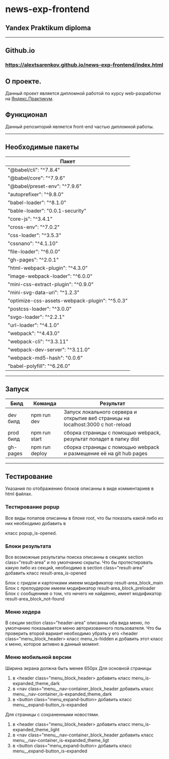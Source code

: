 # news-exp-frontend
## Yandex Praktikum diploma
-----
## Github.io
### https://alextsarenkov.github.io/news-exp-frontend/index.html
## О проекте. 
Данный проект является дипломной работой по курсу web-разработки на [Яндекс.Практикум](https://praktikum.yandex.ru/).
## Функционал
Данный репозиторий является front-end частью дипломной работы.

-----
## Необходимые пакеты
Пакет|
---|
"@babel/cli": "^7.8.4"|
"@babel/core": "^7.9.6"|
"@babel/preset-env": "^7.9.6"|
"autoprefixer": "^9.8.0"|
"babel-loader": "^8.1.0"|
"bable-loader": "0.0.1-security"|
"core-js": "^3.4.1"|
"cross-env": "^7.0.2"|
"css-loader": "^3.5.3"|
"cssnano": "^4.1.10"|
"file-loader": "^6.0.0"|
"gh-pages": "^2.0.1"|
"html-webpack-plugin": "^4.3.0"|
"image-webpack-loader": "^6.0.0"|
"mini-css-extract-plugin": "^0.9.0"|
"mini-svg-data-uri": "^1.2.3"|
"optimize-css-assets-webpack-plugin": "^5.0.3"|
"postcss-loader": "^3.0.0"|
"svgo-loader": "^2.2.1"|
"url-loader": "^4.1.0"|
"webpack": "^4.43.0"|
"webpack-cli": "^3.3.11"|
"webpack-dev-server": "^3.11.0"|
"webpack-md5-hash": "0.0.6"|
 "babel-polyfill": "^6.26.0"|
-----

## Запуск
Билд | Команда | Результат
--- | --- | ---
dev билд| npm run dev | Запуск локального сервера и открытие веб страницы на localhost:3000 с hot-reload
prod билд | npm run start | сборка страницы с помощью webpack, результат попадет в папку dist
gh-pages | npm run deploy | сборка страницы с помощью webpack и размещение её на git hub pages
-----

## Тестирование
Указания по отображению блоков описанны в виде комментариев в html файлах.

### Тестирование popup
Все виды попапов описанны в блоке root, что бы показать какой либо из них необходимо добавить в <div class="popup"> класс popup_is-opened.

### Блоки результата
Все возможные результаты поиска описанны в секциях section class="result-area" и по умолчанию скрыты.
Что бы протестировать какую либо из секций, необходимо в section class="result-area" добавить класс result-area_is-opened
  
Блок с гридом и карточками имеем модификатор result-area_block_main
Блок с прелоудером имеем модификатор result-area_block_preloader
Блок с сообщениме о том, что ничего не найденно, имеет модификатор result-area_block_not-found
  
### Меню хедера
В секции section class="header-area" описанны оба вида меню, по умолчанию показывается меню авторизованного пользователя.
Что бы проверить второй вариант необходимо убрать у его <header class="menu_block_header> класс menu_is-hidden и добавить этот класс к меню, которое активно в данный момент.

### Меню мобильной версии
Ширина экрана должна быть менее 650px
Для основной страницы
1) в <header class="menu_block_header> добавить класс menu_is-expanded_theme_dark
2) в <nav class="menu__nav-container_block_header добавить класс menu__nav-container_is-expanded_theme_dark
3) в <button class="menu_expand-button> добавить класс menu__expand-button_is-expanded
  
Для страницы с сохраненными новостями.
1) в <header class="menu_block_header> добавить класс menu_is-expanded_theme_light
2) в <nav class="menu__nav-container_block_header добавить класс menu__nav-container_is-expanded_theme_ligt
3) в <button class="menu_expand-button> добавить класс menu__expand-button_is-expanded
